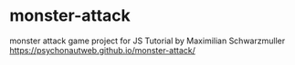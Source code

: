 # monster-attack
monster attack game project for JS Tutorial by Maximilian Schwarzmuller  
https://psychonautweb.github.io/monster-attack/
